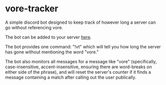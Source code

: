 # vore-tracker
A simple discord bot designed to keep track of however long a server can go without referencing vore.

The bot can be added to your server [here](https://discordapp.com/oauth2/authorize?client_id=355144450437021697&scope=bot&permissions=3072).

The bot provides one command: "!vt" which will tell you how long the server has gone without mentioning the word "vore."

The bot also monitors all messages for a message like "vore" (specifically, case-insensitive, accent-insensitive, ensuring there are word-breaks on either side of the phrase), and will reset the server's counter if it finds a message containing a match after calling out the user publically.

